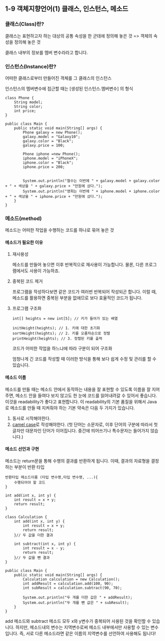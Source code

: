 ## 1-9 객체지향언어(1) 클래스, 인스턴스, 메소드



### 클래스(Class)란?

클래스는 표현하고자 하는 대상의 공통 속성을 한 군데에 정의해 놓은 것 => 객체의 속성을 정의해 놓은 것

클래스 내부의 정보를 멤버 변수라라고 합니다.



### 인스턴스(Instance)란?

어떠한 클래스로부터 만들어진 객체를 그 클래스의 인스턴스

인스턴스의 멤버변수에 접근할 때는 [생성된 인스턴스.멤버변수] 의 형식

```
class Phone {
    String model;
    String color;
    int price;
}

public class Main {
    public static void main(String[] args) {
        Phone galaxy = new Phone(); 
        galaxy.model = "Galaxy10";
        galaxy.color = "Black";
        galaxy.price = 100;
        
        Phone iphone =new Phone();
        iphone.model = "iPhoneX";
        iphone.color = "Black";
        iphone.price = 200;
        

        System.out.println("철수는 이번에 " + galaxy.model + galaxy.color + " + 색상을 " + galaxy.price + "만원에 샀다.");
        System.out.println("영희는 이번에 " + iphone.model + iphone.color + " + 색상을 " + iphone.price + "만원에 샀다.");
    }
}
```



### 메소드(method)

메소드는 어떠한 작업을 수행하는 코드를 하나로 묶어 놓은 것

#### 메소드가 필요한 이유

1. 재사용성

   메소드를 만들어 놓으면 이후 반복적으로 재사용이 가능합니다. 물론, 다른 프로그램에서도 사용이 가능하죠.

2. 중복된 코드 제거

   프로그램을 작성하다보면 같은 코드가 여러번 반복되어 작성되곤 합니다. 이럴 때, 메소드를 활용하면 중복된 부분을 없애므로 보다 효율적인 코드가 됩니다.

3. 프로그램 구조화

   ```
   int[] heights = new int[5]; // 키가 들어가 있는 배열
   
   initHeight(heights); // 1. 키에 대한 초기화
   sortHeight(heights); // 2. 키를 오름차순으로 정렬
   printHeight(heights); // 3. 정렬된 키를 출력
   ```

   코드가 어떠한 작업을 하느냐에 따라 구분이 되어 구조화

   엄청나게 긴 코드를 작성할 때 이러한 방식을 통해 보다 쉽게 수정 및 관리를 할 수 있습니다.



#### 메소드 이름

메소드를 만들 때는 메소드 안에서 동작하는 내용을 잘 표현할 수 있도록 이름을 잘 지어주면, 메소드 안을 들여다 보지 않고도 한 눈에 코드를 읽어내려갈 수 있어서 좋습니다. 이것을 readability가 좋다고 표현합니다. 이 readability의 기본 품질을 위해서 Java로 메소드를 만들 때 지켜줘야 하는 기본 약속은 다음 두 가지가 있습니다.

1. 동사로 시작해야한다.
2. [camel case](https://en.wikipedia.org/wiki/Camel_case)로 작성해야한다. (첫 단어는 소문자로, 이후 단어의 구분에 따라서 첫 글자만 대문자인 단어가 이어집니다. 중간에 띄어쓰기나 특수문자는 들어가지 않습니다.)



#### 메소드 선언과 구현

메소드는 return문을 통해 수행의 결과를 반환하게 됩니다. 이때, 결과의 자료형을 결정하는 부분이 반환 타입

```
반환타입 메소드이름 (타입 변수명,타입 변수명, ...){ 
    수행되어야 할 코드
}
```

```
int add(int x, int y) {
    int result = x + y;
    return result;
}
```

```
class Calculation {
    int add(int x, int y) {
        int result = x + y;
        return result;
    }// 두 값을 더한 결과

    int subtract(int x, int y) {
        int result = x - y;
        return result;
    }// 두 값을 뺀 결과 
}

public class Main {
    public static void main(String[] args) {
        Calculation calculation = new Calculation();
        int addResult = calculation.add(100, 90);
        int subResult = calculation.subtract(90, 70);

        System.out.println("두 개를 더한 값은 " + addResult);
        System.out.println("두 개를 뺀 값은 " + subResult);
    }
}
```

add 메소드와 subtract 메소드 모두 x와 y변수가 중복되어 사용된 것을 확인할 수 있습니다. 하지만, 메소드내의 변수는 지역변수로써 메소드 내부에서만 사용할 수 있는 변수입니다. 즉, 서로 다른 메소드라면 같은 이름의 지역변수를 선언하여 사용해도 됩니다!



